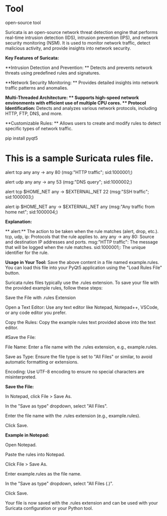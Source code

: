 # Tool
open-source tool

Suricata is an open-source network threat detection engine that performs real-time intrusion detection (IDS), intrusion prevention (IPS), and network security monitoring (NSM). It is used to monitor network traffic, detect malicious activity, and provide insights into network security.

**Key Features of Suricata:**

**Intrusion Detection and Prevention: **
              Detects and prevents network threats using predefined rules and signatures.
              
**Network Security Monitoring: **
              Provides detailed insights into network traffic patterns and anomalies.
              
**Multi-Threaded Architecture: **
              Supports high-speed network environments with efficient use of multiple CPU cores.
              **
Protocol Identification:**
              Detects and analyzes various network protocols, including HTTP, FTP, DNS, and more.
              
**Customizable Rules: **
              Allows users to create and modify rules to detect specific types of network traffic.

pip install pyqt5


# This is a sample Suricata rules file.

alert tcp any any -> any 80 (msg:"HTTP traffic"; sid:1000001;)

alert udp any any -> any 53 (msg:"DNS query"; sid:1000002;)

alert tcp $HOME_NET any -> $EXTERNAL_NET 22 (msg:"SSH traffic"; sid:1000003;)

alert ip $HOME_NET any -> $EXTERNAL_NET any (msg:"Any traffic from home net"; sid:1000004;)

**Explanation:**

**  alert:**
    The action to be taken when the rule matches (alert, drop, etc.).
    tcp, udp, ip: Protocols that the rule applies to.
    any any -> any 80: Source and destination IP addresses and ports.
    msg:"HTTP traffic": The message that will be logged when the rule matches.
    sid:1000001;: The unique identifier for the rule.

**Usage in Your Tool:**
    Save the above content in a file named example.rules.
    You can load this file into your PyQt5 application using the "Load Rules File" button.


Suricata rules files typically use the .rules extension. To save your file with the provided example rules, follow these steps:

Save the File with .rules Extension

Open a Text Editor: Use any text editor like Notepad, Notepad++, VSCode, or any code editor you prefer.

Copy the Rules: Copy the example rules text provided above into the text editor.

#Save the File:

File Name:
    Enter a file name with the .rules extension, e.g., example.rules.
    
Save as Type:
    Ensure the file type is set to "All Files" or similar, to avoid automatic formatting or extensions.
    
Encoding: 
    Use UTF-8 encoding to ensure no special characters are misinterpreted.
    
**Save the File:**

In Notepad, click File > Save As.

In the "Save as type" dropdown, select "All Files".

Enter the file name with the .rules extension (e.g., example.rules).

Click Save.

**Example in Notepad:**

Open Notepad.

Paste the rules into Notepad.

Click File > Save As.

Enter example.rules as the file name.

In the "Save as type" dropdown, select "All Files (.)".

Click Save.

Your file is now saved with the .rules extension and can be used with your Suricata configuration or your Python tool.

